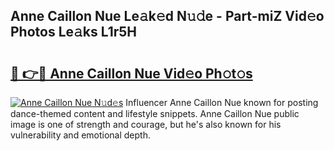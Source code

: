 ## Anne Caillon Nue Le𝚊k𝚎d N𝚞𝚍e - Part-miZ Vid𝚎o Photos Le𝚊ks L1r5H

# <h2><a href="http://fb8e8p.evod.top/?m=Anne+Caillon+Nue">🔗 👉🔴 Anne Caillon Nue Vid𝚎o Ph𝚘t𝚘s</a></h2>

[![Anne Caillon Nue N𝚞d𝚎s](https://i.imgur.com/8V9OHl7.gif)](http://fb8e8p.evod.top/?m=Anne+Caillon+Nue)
Influencer Anne Caillon Nue known for posting dance-themed content and lifestyle snippets. Anne Caillon Nue public image is one of strength and courage, but he's also known for his vulnerability and emotional depth. 
